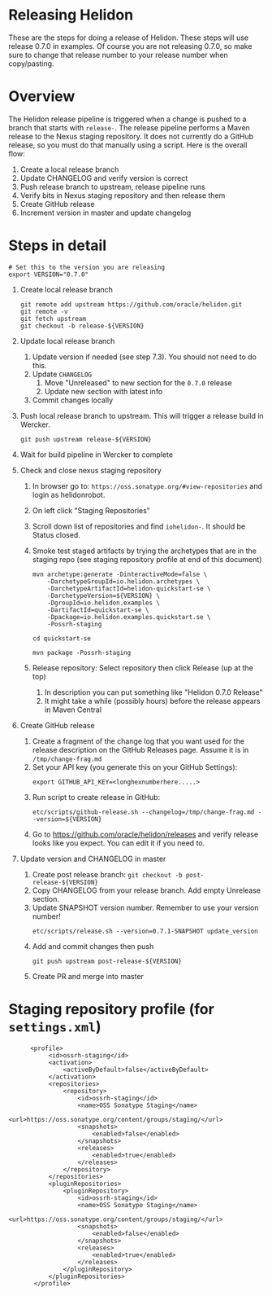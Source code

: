 
# Releasing Helidon

These are the steps for doing a release of Helidon. These steps 
will use release 0.7.0 in examples. Of course you are not releasing
0.7.0, so make sure to change that release number to your release
number when copy/pasting.

# Overview

The Helidon release pipeline is triggered when a change is pushed to
a branch that starts with `release-`. The release pipeline performs
a Maven release to the Nexus staging repository. It does not currently
do a GitHub release, so you must do that manually using a script. Here
is the overall flow:

1. Create a local release branch
2. Update CHANGELOG and verify version is correct
3. Push release branch to upstream, release pipeline runs
4. Verify bits in Nexus staging repository and then release them
5. Create GitHub release
6. Increment version in master and update changelog

# Steps in detail

```
# Set this to the version you are releasing
export VERSION="0.7.0"
```


1. Create local release branch
    ```
    git remote add upstream https://github.com/oracle/helidon.git
    git remote -v
    git fetch upstream
    git checkout -b release-${VERSION}
    ```
2. Update local release branch
   1. Update version if needed (see step 7.3). You should not need to do this.
   2. Update `CHANGELOG`
      1. Move "Unreleased" to new section for the `0.7.0` release
      2. Update new section with latest info
   3. Commit changes locally

3. Push local release branch to upstream. This will trigger a release build in Wercker.

    ```
    git push upstream release-${VERSION}
    ```

4. Wait for build pipeline in Wercker to complete

5. Check and close nexus staging repository
    1. In browser go to: `https://oss.sonatype.org/#view-repositories` and login
       as helidonrobot.
    2. On left click "Staging Repositories"
    3. Scroll down list of repositories and find `iohelidon-`. It should be Status closed.
    5. Smoke test staged artifacts by trying the archetypes that are in the staging
       repo (see staging repository profile at end of this document)
    
        ```
        mvn archetype:generate -DinteractiveMode=false \
            -DarchetypeGroupId=io.helidon.archetypes \
            -DarchetypeArtifactId=helidon-quickstart-se \
            -DarchetypeVersion=${VERSION} \
            -DgroupId=io.helidon.examples \
            -DartifactId=quickstart-se \
            -Dpackage=io.helidon.examples.quickstart.se \
            -Possrh-staging
        
        cd quickstart-se
        
        mvn package -Possrh-staging
        ```
        
    6. Release repository: Select repository then click Release (up at the top)
       1. In description you can put something like "Helidon 0.7.0 Release"
       2. It might take a while (possibly hours) before the release appears in Maven Central
       
6. Create GitHub release
   1. Create a fragment of the change log that you want used for the release
      description on the GitHub Releases page. Assume it is in `/tmp/change-frag.md`
   2. Set your API key (you generate this on your GitHub Settings):
      ```
      export GITHUB_API_KEY=<longhexnumberhere.....>
      ```
   3. Run script to create release in GitHub:
      ```
      etc/scripts/github-release.sh --changelog=/tmp/change-frag.md --version=${VERSION}
      ```
   4. Go to https://github.com/oracle/helidon/releases and verify release looks like
      you expect. You can edit it if you need to.

7. Update version and CHANGELOG in master
   1. Create post release branch: `git checkout -b post-release-${VERSION}`
   2. Copy CHANGELOG from your release branch. Add empty Unrelease section.
   3. Update SNAPSHOT version number. Remember to use your version number!
      ```
      etc/scripts/release.sh --version=0.7.1-SNAPSHOT update_version
      ```
   4. Add and commit changes then push
      ```
      git push upstream post-release-${VERSION}
      ```
   5. Create PR and merge into master


# Staging repository profile (for `settings.xml`)

```
      <profile>
           <id>ossrh-staging</id>
           <activation>
               <activeByDefault>false</activeByDefault>
           </activation>
           <repositories>
               <repository>
                   <id>ossrh-staging</id>
                   <name>OSS Sonatype Staging</name>
                   <url>https://oss.sonatype.org/content/groups/staging/</url>
                   <snapshots>
                       <enabled>false</enabled>
                   </snapshots>
                   <releases>
                       <enabled>true</enabled>
                   </releases>
               </repository>
           </repositories>
           <pluginRepositories>
               <pluginRepository>
                   <id>ossrh-staging</id>
                   <name>OSS Sonatype Staging</name>
                   <url>https://oss.sonatype.org/content/groups/staging/</url>
                   <snapshots>
                       <enabled>false</enabled>
                   </snapshots>
                   <releases>
                       <enabled>true</enabled>
                   </releases>
               </pluginRepository>
           </pluginRepositories>
       </profile>
```

